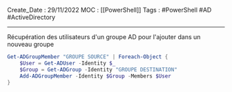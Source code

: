 Create_Date : 29/11/2022
MOC : [[PowerShell]]
Tags : #PowerShell #AD #ActiveDirectory

----------------------------------

Récupération des utilisateurs d'un groupe AD pour l'ajouter dans un nouveau groupe

```Powershell
Get-ADGroupMember "GROUPE SOURCE" | Foreach-Object {
    $User = Get-ADUser -Identity $_
    $Group = Get-ADGroup -Identity "GROUPE DESTINATION"
    Add-ADGroupMember -Identity $Group -Members $User
}
```
